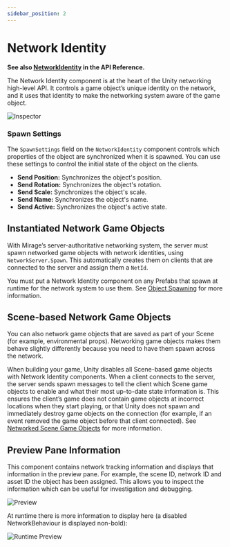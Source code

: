 ```yaml
---
sidebar_position: 2
---
```

# Network Identity

**See also [NetworkIdentity](/docs/reference/Mirage/NetworkIdentity) in the API Reference.**
 
The Network Identity component is at the heart of the Unity networking high-level API. It controls a game object’s unique identity on the network, and it uses that identity to make the networking system aware of the game object.

![Inspector](/img/components/NetworkIdentity.PNG)

### Spawn Settings

The `SpawnSettings` field on the `NetworkIdentity` component controls which properties of the object are synchronized when it is spawned. You can use these settings to control the initial state of the object on the clients.

-   **Send Position:** Synchronizes the object's position.
-   **Send Rotation:** Synchronizes the object's rotation.
-   **Send Scale:** Synchronizes the object's scale.
-   **Send Name:** Synchronizes the object's name.
-   **Send Active:** Synchronizes the object's active state.

## Instantiated Network Game Objects

With Mirage’s server-authoritative networking system, the server must spawn networked game objects with network identities, using `NetworkServer.Spawn`. This automatically creates them on clients that are connected to the server and assign them a `NetId`.

You must put a Network Identity component on any Prefabs that spawn at runtime for the network system to use them. See [Object Spawning](/docs/guides/game-objects/spawn-object) for more information.

## Scene-based Network Game Objects

You can also network game objects that are saved as part of your Scene (for example, environmental props). Networking game objects makes them behave slightly differently because you need to have them spawn across the network.

When building your game, Unity disables all Scene-based game objects with Network Identity components. When a client connects to the server, the server sends spawn messages to tell the client which Scene game objects to enable and what their most up-to-date state information is. This ensures the client’s game does not contain game objects at incorrect locations when they start playing, or that Unity does not spawn and immediately destroy game objects on the connection (for example, if an event removed the game object before that client connected). See [Networked Scene Game Objects](/docs/guides/game-objects/scene-objects) for more information.

## Preview Pane Information

This component contains network tracking information and displays that information in the preview pane. For example, the scene ID, network ID and asset ID the object has been assigned. This allows you to inspect the information which can be useful for investigation and debugging.

![Preview](/img/components/NetworkIdentityPreview.png)

At runtime there is more information to display here (a disabled NetworkBehaviour is displayed non-bold):

![Runtime Preview](/img/components/NetworkIdentityPreviewRuntime.png)